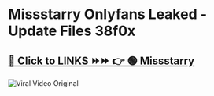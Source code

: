 
 # Missstarry Onlyfans Leaked - Update Files 38f0x

## <h2><a href="https://clipsfans.com/Missstarry&ref=git">🔗 Click to LINKS ⏩⏩ 👉 🟢 Missstarry </a></h2>

<a href="https://clipsfans.com/Missstarry&ref=git" rel="nofollow" data-target="animated-image.originalLink"><img src="https://i.ibb.co.com/xMMVF88/686577567.gif" alt="Viral Video Original" style="max-width: 100%; display: inline-block;" data-target="animated-image.originalImage"></a>

